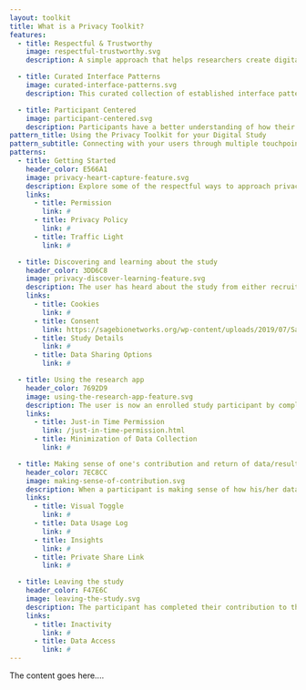 ```yaml
---
layout: toolkit
title: What is a Privacy Toolkit?
features:
  - title: Respectful & Trustworthy
    image: respectful-trustworthy.svg
    description: A simple approach that helps researchers create digital research study's interfaces that are respectful and trustworthy.

  - title: Curated Interface Patterns
    image: curated-interface-patterns.svg
    description: This curated collection of established interface patterns provide biomedical researchers with clear examples of when and where these patterns should be used in the app.

  - title: Participant Centered
    image: participant-centered.svg
    description: Participants have a better understanding of how their data is contributing to research but also retain their ability to control their data.
pattern_title: Using the Privacy Toolkit for your Digital Study
pattern_subtitle: Connecting with your users through multiple touchpoints throughout all of the stages of your study.
patterns:
  - title: Getting Started
    header_color: E566A1
    image: privacy-heart-capture-feature.svg
    description: Explore some of the respectful ways to approach privacy and data collection in all the participants’ touchpoints in your digital research study. Here are some best practices on how to deal with the notorious cookie prompts, intrusive permission requests, off-putting push notifications, and offboarding experience.
    links:
      - title: Permission
        link: #
      - title: Privacy Policy
        link: #
      - title: Traffic Light
        link: #

  - title: Discovering and learning about the study
    header_color: 3DD6C8
    image: privacy-discover-learning-feature.svg
    description: The user has heard about the study from either recruitment materials or a healthcare provider. The user is looking for additional information on the purpose of the study, participant eligibility criteria and the requirements of study participation.
    links:
      - title: Cookies
        link: #
      - title: Consent
        link: https://sagebionetworks.org/wp-content/uploads/2019/07/SageBio_EIC-Toolkit_V2_17July19_final.pdf
      - title: Study Details
        link: #
      - title: Data Sharing Options
        link: #

  - title: Using the research app
    header_color: 7692D9
    image: using-the-research-app-feature.svg
    description: The user is now an enrolled study participant by completing the informed consent and the app’s onboarding process. They are now ready to complete the study’s activities and contribute data.
    links:
      - title: Just-in Time Permission
        link: /just-in-time-permission.html
      - title: Minimization of Data Collection
        link: #

  - title: Making sense of one's contribution and return of data/results
    header_color: 7EC8CC
    image: making-sense-of-contribution.svg
    description: When a participant is making sense of how his/her data contributes to the research study. A participant now has the ability to see aggregated data in an understandable visual format so that they can better manage their condition.
    links:
      - title: Visual Toggle
        link: #
      - title: Data Usage Log
        link: #
      - title: Insights
        link: #
      - title: Private Share Link
        link: #

  - title: Leaving the study
    header_color: F47E6C
    image: leaving-the-study.svg
    description: The participant has completed their contribution to the study.
    links:
      - title: Inactivity
        link: #
      - title: Data Access
        link: #
---
```


The content goes here....

